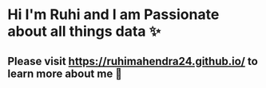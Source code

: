 # Hi I'm Ruhi and I am Passionate about all things data ✨
## Please visit https://ruhimahendra24.github.io/ to learn more about me 🌱


<!--
**ruhimahendra24/ruhimahendra24** is a ✨ _special_ ✨ repository because its `README.md` (this file) appears on your GitHub profile.

Here are some ideas to get you started:

- 🔭 I’m currently working on ...
- 🌱 I’m currently learning ...
- 👯 I’m looking to collaborate on ...
- 🤔 I’m looking for help with ...
- 💬 Ask me about ...
- 📫 How to reach me: ...
- 😄 Pronouns: ...
- ⚡ Fun fact: ...
-->
